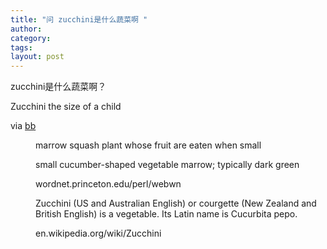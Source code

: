 ```yaml
---
title: "问 zucchini是什么蔬菜啊 "
author:
category: 
tags: 
layout: post
---
```

zucchini是什么蔬菜啊？

Zucchini the size of a child

<dl>

<dt><img src="http://www.boingboing.net/200706291113.jpg" alt="" /></dt>

<dt>via <a href="http://www.boingboing.net/2007/06/29/zucchini_the_size_of.html">bb</a></dt>

<dd>

marrow squash plant whose fruit are eaten when small

</dd>

<dd>small cucumber-shaped vegetable marrow; typically dark green

wordnet.princeton.edu/perl/webwn</dd>

<dd>

Zucchini (US and Australian English) or courgette (New Zealand and British English) is a vegetable. Its Latin name is Cucurbita pepo.

en.wikipedia.org/wiki/Zucchini

</dd>

</dl>

